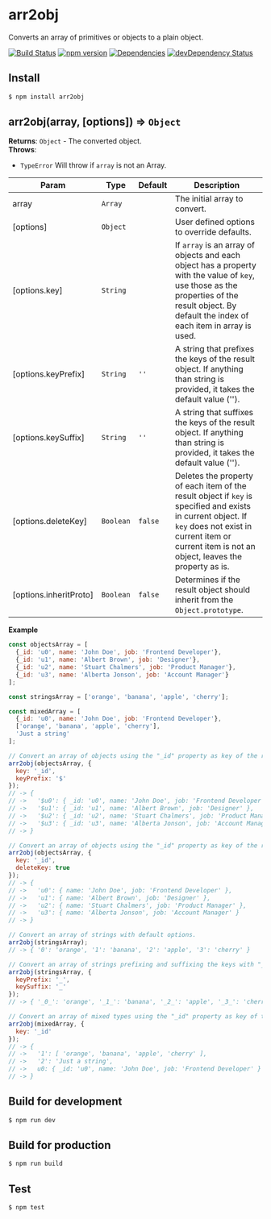 # arr2obj

Converts an array of primitives or objects to a plain object.

[![Build Status](https://travis-ci.org/georapbox/arr2obj.svg?branch=master)](https://travis-ci.org/georapbox/arr2obj)
[![npm version](https://badge.fury.io/js/arr2obj.svg)](http://badge.fury.io/js/arr2obj)
[![Dependencies](https://david-dm.org/georapbox/arr2obj.svg?theme=shields.io)](https://david-dm.org/georapbox/arr2obj)
[![devDependency Status](https://david-dm.org/georapbox/arr2obj/dev-status.svg)](https://david-dm.org/georapbox/arr2obj#info=devDependencies)

## Install
```bash
$ npm install arr2obj
```

## arr2obj(array, [options]) ⇒ <code>Object</code>

**Returns**: <code>Object</code> - The converted object.  
**Throws**:

- <code>TypeError</code> Will throw if `array` is not an Array.


| Param | Type | Default | Description |
| --- | --- | --- | --- |
| array | <code>Array</code> |  | The initial array to convert. |
| [options] | <code>Object</code> |  | User defined options to override defaults. |
| [options.key] | <code>String</code> |  | If `array` is an array of objects and each object has a property with the value of `key`, use those as the properties of the result object. By default the index of each item in array is used. |
| [options.keyPrefix] | <code>String</code> | <code>&#x27;&#x27;</code> | A string that prefixes the keys of the result object. If anything than string is provided, it takes the default value (''). |
| [options.keySuffix] | <code>String</code> | <code>&#x27;&#x27;</code> | A string that suffixes the keys of the result object. If anything than string is provided, it takes the default value (''). |
| [options.deleteKey] | <code>Boolean</code> | <code>false</code> | Deletes the property of each item of the result object if `key` is specified and exists in current object. If `key` does not exist in current item or current item is not an object, leaves the property as is. |
| [options.inheritProto] | <code>Boolean</code> | <code>false</code> | Determines if the result object should inherit from the `Object.prototype`. |

**Example**  
```js
const objectsArray = [
  {_id: 'u0', name: 'John Doe', job: 'Frontend Developer'},
  {_id: 'u1', name: 'Albert Brown', job: 'Designer'},
  {_id: 'u2', name: 'Stuart Chalmers', job: 'Product Manager'},
  {_id: 'u3', name: 'Alberta Jonson', job: 'Account Manager'}
];

const stringsArray = ['orange', 'banana', 'apple', 'cherry'];

const mixedArray = [
  {_id: 'u0', name: 'John Doe', job: 'Frontend Developer'},
  ['orange', 'banana', 'apple', 'cherry'],
  'Just a string'
];

// Convert an array of objects using the "_id" property as key of the result object, prefixed with "$" character.
arr2obj(objectsArray, {
  key: '_id',
  keyPrefix: '$'
});
// -> {
// ->   '$u0': { _id: 'u0', name: 'John Doe', job: 'Frontend Developer' },
// ->   '$u1': { _id: 'u1', name: 'Albert Brown', job: 'Designer' },
// ->   '$u2': { _id: 'u2', name: 'Stuart Chalmers', job: 'Product Manager' },
// ->   '$u3': { _id: 'u3', name: 'Alberta Jonson', job: 'Account Manager' }
// -> }

// Convert an array of objects using the "_id" property as key of the result object, and delete it from the result object.
arr2obj(objectsArray, {
  key: '_id',
  deleteKey: true
});
// -> {
// ->   'u0': { name: 'John Doe', job: 'Frontend Developer' },
// ->   'u1': { name: 'Albert Brown', job: 'Designer' },
// ->   'u2': { name: 'Stuart Chalmers', job: 'Product Manager' },
// ->   'u3': { name: 'Alberta Jonson', job: 'Account Manager' }
// -> }

// Convert an array of strings with default options.
arr2obj(stringsArray);
// -> { '0': 'orange', '1': 'banana', '2': 'apple', '3': 'cherry' }

// Convert an array of strings prefixing and suffixing the keys with "_" character.
arr2obj(stringsArray, {
  keyPrefix: '_',
  keySuffix: '_'
});
// -> { '_0_': 'orange', '_1_': 'banana', '_2_': 'apple', '_3_': 'cherry' }

// Convert an array of mixed types using the "_id" property as key of the result object.
arr2obj(mixedArray, {
  key: '_id'
});
// -> {
// ->   '1': [ 'orange', 'banana', 'apple', 'cherry' ],
// ->   '2': 'Just a string',
// ->   u0: { _id: 'u0', name: 'John Doe', job: 'Frontend Developer' }
// -> }
```

## Build for development
```bash
$ npm run dev
```

## Build for production
```bash
$ npm run build
```

## Test

```bash
$ npm test
```
